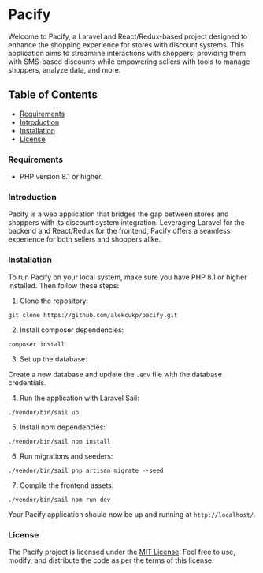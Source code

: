 # Pacify

Welcome to Pacify, a Laravel and React/Redux-based project designed to enhance the shopping experience for stores with discount systems. This application aims to streamline interactions with shoppers, providing them with SMS-based discounts while empowering sellers with tools to manage shoppers, analyze data, and more.

## Table of Contents
 - [Requirements](#requirements)
 - [Introduction](#introduction)
 - [Installation](#installation)
 - [License](#license)

### Requirements

- PHP version 8.1 or higher.

### Introduction

Pacify is a web application that bridges the gap between stores and shoppers with its discount system integration. Leveraging Laravel for the backend and React/Redux for the frontend, Pacify offers a seamless experience for both sellers and shoppers alike.

### Installation

To run Pacify on your local system, make sure you have PHP 8.1 or higher installed. Then follow these steps:

1. Clone the repository:

`git clone https://github.com/alekcukp/pacify.git`

2. Install composer dependencies:

`composer install`

3. Set up the database:

Create a new database and update the `.env` file with the database credentials.

4. Run the application with Laravel Sail:

`./vendor/bin/sail up`

5. Install npm dependencies:

`./vendor/bin/sail npm install`

6. Run migrations and seeders:

`./vendor/bin/sail php artisan migrate --seed`

7. Compile the frontend assets:

`./vendor/bin/sail npm run dev`

Your Pacify application should now be up and running at `http://localhost/`.

### License

The Pacify project is licensed under the [MIT License](https://opensource.org/license/mit/). Feel free to use, modify, and distribute the code as per the terms of this license.
